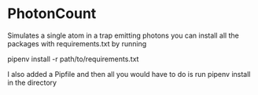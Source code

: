 # PhotonCount
Simulates a single atom in a trap emitting photons
you can install all the packages with requirements.txt by running 

pipenv install -r path/to/requirements.txt

I also added a Pipfile and then all you would have to do is run pipenv install in the directory 
